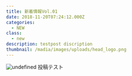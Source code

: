 ```yaml
---
title: 新着情報Vol.01
date: 2018-11-20T07:24:12.000Z
categories:
  - NEW
class:
  - new
description: testpost discription
thumbnail: /madia/images/uploads/head_logo.png
---
```


![undefined](/madia/images/uploads/ft_logo.png)
投稿テスト

